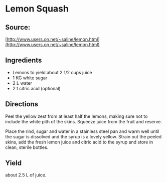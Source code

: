 # Lemon Squash

## Source: 
[http://www.users.on.net/~saline/lemon.html](http://www.users.on.net/~saline/lemon.html)

## Ingredients
+ Lemons to yield about 2 1/2 cups juice
+ 1 KG white sugar
+ 2 L water
+ 2 t citric acid (optional)

## Directions
Peel the yellow zest from at least half the lemons, making sure not to 
include the white pith of the skins.  Squeeze juice from the fruit and 
reserve. 

Place the rind, sugar and water in a stainless steel pan and warm well 
until the sugar is dissolved and the syrup is a lovely yellow.  Strain out 
the peeled skins, add the fresh lemon juice and citric acid to the syrup 
and store in clean, sterile bottles. 

## Yield
about 2.5 L of juice.
